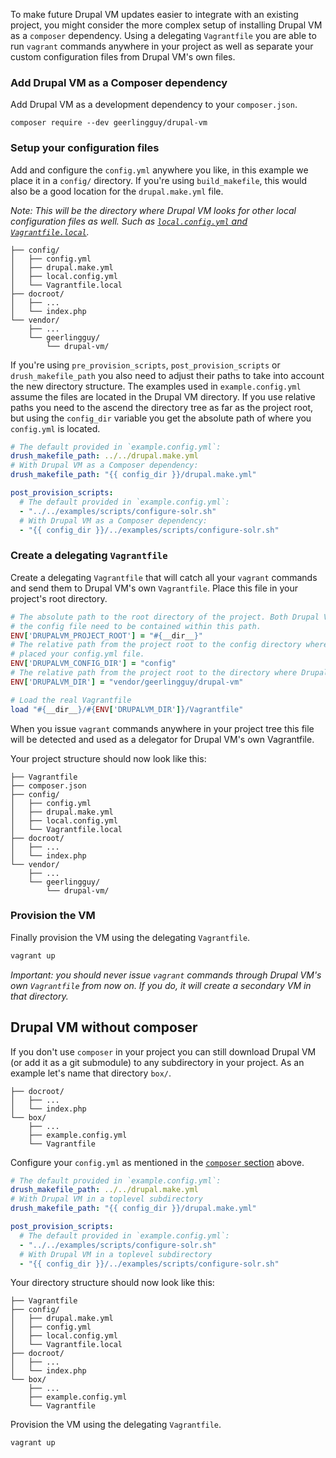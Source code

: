 To make future Drupal VM updates easier to integrate with an existing project, you might consider the more complex setup of installing Drupal VM as a `composer` dependency. Using a delegating `Vagrantfile` you are able to run `vagrant` commands anywhere in your project as well as separate your custom configuration files from Drupal VM's own files.

### Add Drupal VM as a Composer dependency

Add Drupal VM as a development dependency to your `composer.json`.

```
composer require --dev geerlingguy/drupal-vm
```

### Setup your configuration files

Add and configure the `config.yml` anywhere you like, in this example we place it in a `config/` directory. If you're using `build_makefile`, this would also be a good location for the `drupal.make.yml` file.

_Note: This will be the directory where Drupal VM looks for other local configuration files as well. Such as [`local.config.yml` and `Vagrantfile.local`](overriding-configurations.md)._

```
├── config/
│   ├── config.yml
│   ├── drupal.make.yml
│   ├── local.config.yml
│   └── Vagrantfile.local
├── docroot/
│   ├── ...
│   └── index.php
└── vendor/
    ├── ...
    └── geerlingguy/
        └── drupal-vm/
```

If you're using `pre_provision_scripts`, `post_provision_scripts` or `drush_makefile_path` you also need to adjust their paths to take into account the new directory structure. The examples used in `example.config.yml` assume the files are located in the Drupal VM directory. If you use relative paths you need to the ascend the directory tree as far as the project root, but using the `config_dir` variable you get the absolute path of where you `config.yml` is located.

```yaml
# The default provided in `example.config.yml`:
drush_makefile_path: ../../drupal.make.yml
# With Drupal VM as a Composer dependency:
drush_makefile_path: "{{ config_dir }}/drupal.make.yml"

post_provision_scripts:
  # The default provided in `example.config.yml`:
  - "../../examples/scripts/configure-solr.sh"
  # With Drupal VM as a Composer dependency:
  - "{{ config_dir }}/../examples/scripts/configure-solr.sh"
```

### Create a delegating `Vagrantfile`

Create a delegating `Vagrantfile` that will catch all your `vagrant` commands and send them to Drupal VM's own `Vagrantfile`. Place this file in your project's root directory.

```ruby
# The absolute path to the root directory of the project. Both Drupal VM and
# the config file need to be contained within this path.
ENV['DRUPALVM_PROJECT_ROOT'] = "#{__dir__}"
# The relative path from the project root to the config directory where you
# placed your config.yml file.
ENV['DRUPALVM_CONFIG_DIR'] = "config"
# The relative path from the project root to the directory where Drupal VM is located.
ENV['DRUPALVM_DIR'] = "vendor/geerlingguy/drupal-vm"

# Load the real Vagrantfile
load "#{__dir__}/#{ENV['DRUPALVM_DIR']}/Vagrantfile"
```

When you issue `vagrant` commands anywhere in your project tree this file will be detected and used as a delegator for Drupal VM's own Vagrantfile.

Your project structure should now look like this:

```
├── Vagrantfile
├── composer.json
├── config/
│   ├── config.yml
│   ├── drupal.make.yml
│   ├── local.config.yml
│   └── Vagrantfile.local
├── docroot/
│   ├── ...
│   └── index.php
└── vendor/
    ├── ...
    └── geerlingguy/
        └── drupal-vm/
```

### Provision the VM

Finally provision the VM using the delegating `Vagrantfile`.

```sh
vagrant up
```

_Important: you should never issue `vagrant` commands through Drupal VM's own `Vagrantfile` from now on. If you do, it will create a secondary VM in that directory._

## Drupal VM without composer

If you don't use `composer` in your project you can still download  Drupal VM (or add it as a git submodule) to any subdirectory in your project. As an example let's name that directory `box/`.

```
├── docroot/
│   ├── ...
│   └── index.php
└── box/
    ├── ...
    ├── example.config.yml
    └── Vagrantfile
```

Configure your `config.yml` as mentioned in the [`composer` section](#setup-your-configuration-files) above.

```yaml
# The default provided in `example.config.yml`:
drush_makefile_path: ../../drupal.make.yml
# With Drupal VM in a toplevel subdirectory
drush_makefile_path: "{{ config_dir }}/drupal.make.yml"

post_provision_scripts:
  # The default provided in `example.config.yml`:
  - "../../examples/scripts/configure-solr.sh"
  # With Drupal VM in a toplevel subdirectory
  - "{{ config_dir }}/../examples/scripts/configure-solr.sh"
```

Your directory structure should now look like this:

```
├── Vagrantfile
├── config/
│   ├── drupal.make.yml
│   ├── config.yml
│   ├── local.config.yml
│   └── Vagrantfile.local
├── docroot/
│   ├── ...
│   └── index.php
└── box/
    ├── ...
    ├── example.config.yml
    └── Vagrantfile
```

Provision the VM using the delegating `Vagrantfile`.

```sh
vagrant up
```
